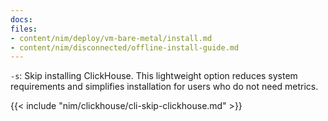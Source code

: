 ```yaml
---
docs:
files:
- content/nim/deploy/vm-bare-metal/install.md
- content/nim/disconnected/offline-install-guide.md
---
```


`-s`: Skip installing ClickHouse. This lightweight option reduces system requirements and simplifies installation for users who do not need metrics.
  
{{< include "nim/clickhouse/cli-skip-clickhouse.md" >}}
